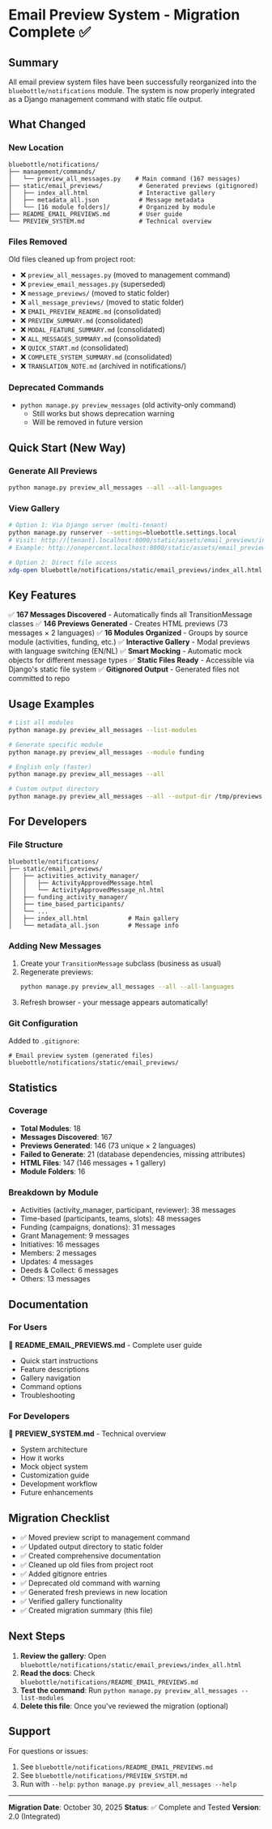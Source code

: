 # Email Preview System - Migration Complete ✅

## Summary

All email preview system files have been successfully reorganized into the `bluebottle/notifications` module. The system is now properly integrated as a Django management command with static file output.

## What Changed

### New Location
```
bluebottle/notifications/
├── management/commands/
│   └── preview_all_messages.py    # Main command (167 messages)
├── static/email_previews/          # Generated previews (gitignored)
│   ├── index_all.html              # Interactive gallery
│   ├── metadata_all.json           # Message metadata
│   └── [16 module folders]/        # Organized by module
├── README_EMAIL_PREVIEWS.md        # User guide
└── PREVIEW_SYSTEM.md               # Technical overview
```

### Files Removed
Old files cleaned up from project root:
- ❌ `preview_all_messages.py` (moved to management command)
- ❌ `preview_email_messages.py` (superseded)
- ❌ `message_previews/` (moved to static folder)
- ❌ `all_message_previews/` (moved to static folder)
- ❌ `EMAIL_PREVIEW_README.md` (consolidated)
- ❌ `PREVIEW_SUMMARY.md` (consolidated)
- ❌ `MODAL_FEATURE_SUMMARY.md` (consolidated)
- ❌ `ALL_MESSAGES_SUMMARY.md` (consolidated)
- ❌ `QUICK_START.md` (consolidated)
- ❌ `COMPLETE_SYSTEM_SUMMARY.md` (consolidated)
- ❌ `TRANSLATION_NOTE.md` (archived in notifications/)

### Deprecated Commands
- `python manage.py preview_messages` (old activity-only command)
  - Still works but shows deprecation warning
  - Will be removed in future version

## Quick Start (New Way)

### Generate All Previews
```bash
python manage.py preview_all_messages --all --all-languages
```

### View Gallery
```bash
# Option 1: Via Django server (multi-tenant)
python manage.py runserver --settings=bluebottle.settings.local
# Visit: http://[tenant].localhost:8000/static/assets/email_previews/index_all.html
# Example: http://onepercent.localhost:8000/static/assets/email_previews/index_all.html

# Option 2: Direct file access
xdg-open bluebottle/notifications/static/email_previews/index_all.html
```

## Key Features

✅ **167 Messages Discovered** - Automatically finds all TransitionMessage classes
✅ **146 Previews Generated** - Creates HTML previews (73 messages × 2 languages)
✅ **16 Modules Organized** - Groups by source module (activities, funding, etc.)
✅ **Interactive Gallery** - Modal previews with language switching (EN/NL)
✅ **Smart Mocking** - Automatic mock objects for different message types
✅ **Static Files Ready** - Accessible via Django's static file system
✅ **Gitignored Output** - Generated files not committed to repo

## Usage Examples

```bash
# List all modules
python manage.py preview_all_messages --list-modules

# Generate specific module
python manage.py preview_all_messages --module funding

# English only (faster)
python manage.py preview_all_messages --all

# Custom output directory
python manage.py preview_all_messages --all --output-dir /tmp/previews
```

## For Developers

### File Structure
```
bluebottle/notifications/
├── static/email_previews/
│   ├── activities_activity_manager/
│   │   ├── ActivityApprovedMessage.html
│   │   └── ActivityApprovedMessage_nl.html
│   ├── funding_activity_manager/
│   ├── time_based_participants/
│   └── ...
│   ├── index_all.html           # Main gallery
│   └── metadata_all.json        # Message info
```

### Adding New Messages
1. Create your `TransitionMessage` subclass (business as usual)
2. Regenerate previews:
   ```bash
   python manage.py preview_all_messages --all --all-languages
   ```
3. Refresh browser - your message appears automatically!

### Git Configuration
Added to `.gitignore`:
```gitignore
# Email preview system (generated files)
bluebottle/notifications/static/email_previews/
```

## Statistics

### Coverage
- **Total Modules**: 18
- **Messages Discovered**: 167
- **Previews Generated**: 146 (73 unique × 2 languages)
- **Failed to Generate**: 21 (database dependencies, missing attributes)
- **HTML Files**: 147 (146 messages + 1 gallery)
- **Module Folders**: 16

### Breakdown by Module
- Activities (activity_manager, participant, reviewer): 38 messages
- Time-based (participants, teams, slots): 48 messages
- Funding (campaigns, donations): 31 messages
- Grant Management: 9 messages
- Initiatives: 16 messages
- Members: 2 messages
- Updates: 4 messages
- Deeds & Collect: 6 messages
- Others: 13 messages

## Documentation

### For Users
📖 **README_EMAIL_PREVIEWS.md** - Complete user guide
- Quick start instructions
- Feature descriptions
- Gallery navigation
- Command options
- Troubleshooting

### For Developers
📖 **PREVIEW_SYSTEM.md** - Technical overview
- System architecture
- How it works
- Mock object system
- Customization guide
- Development workflow
- Future enhancements

## Migration Checklist

- ✅ Moved preview script to management command
- ✅ Updated output directory to static folder
- ✅ Created comprehensive documentation
- ✅ Cleaned up old files from project root
- ✅ Added gitignore entries
- ✅ Deprecated old command with warning
- ✅ Generated fresh previews in new location
- ✅ Verified gallery functionality
- ✅ Created migration summary (this file)

## Next Steps

1. **Review the gallery**: Open `bluebottle/notifications/static/email_previews/index_all.html`
2. **Read the docs**: Check `bluebottle/notifications/README_EMAIL_PREVIEWS.md`
3. **Test the command**: Run `python manage.py preview_all_messages --list-modules`
4. **Delete this file**: Once you've reviewed the migration (optional)

## Support

For questions or issues:
1. See `bluebottle/notifications/README_EMAIL_PREVIEWS.md`
2. See `bluebottle/notifications/PREVIEW_SYSTEM.md`
3. Run with `--help`: `python manage.py preview_all_messages --help`

---

**Migration Date**: October 30, 2025
**Status**: ✅ Complete and Tested
**Version**: 2.0 (Integrated)

